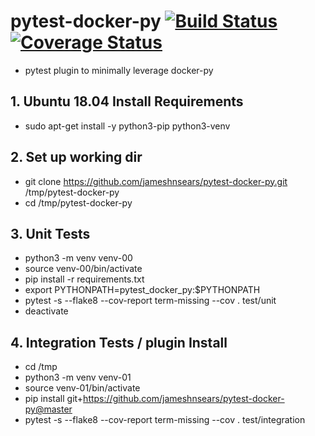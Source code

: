 # pytest-docker-py [![Build Status](https://travis-ci.org/jameshnsears/pytest-docker-py.svg?branch=master)](https://travis-ci.org/jameshnsears/pytest-docker-py) [![Coverage Status](https://coveralls.io/repos/github/jameshnsears/pytest-docker-py/badge.svg?branch=master)](https://coveralls.io/github/jameshnsears/pytest-docker-py?branch=master)
* pytest plugin to minimally leverage docker-py

## 1. Ubuntu 18.04 Install Requirements
* sudo apt-get install -y python3-pip python3-venv

## 2. Set up working dir
* git clone https://github.com/jameshnsears/pytest-docker-py.git /tmp/pytest-docker-py
* cd /tmp/pytest-docker-py

## 3. Unit Tests
* python3 -m venv venv-00
* source venv-00/bin/activate
* pip install -r requirements.txt
* export PYTHONPATH=pytest_docker_py:$PYTHONPATH
* pytest -s --flake8 --cov-report term-missing --cov . test/unit
* deactivate

## 4. Integration Tests / plugin Install
* cd /tmp
* python3 -m venv venv-01
* source venv-01/bin/activate
* pip install git+https://github.com/jameshnsears/pytest-docker-py@master
* pytest -s --flake8 --cov-report term-missing --cov . test/integration

